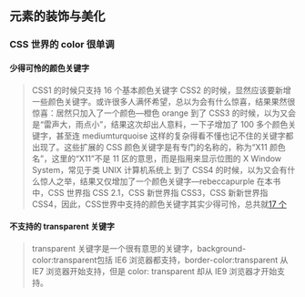 ## 元素的装饰与美化
### CSS 世界的 color 很单调
#### 少得可怜的颜色关键字
> CSS1 的时候只支持 16 个基本颜色关键字
> CSS2 的时候，显然应该要新增一些颜色关键字。或许很多人满怀希望，总以为会有什么惊喜，结果果然很惊喜：居然只加入了一个颜色—橙色 orange
> 到了 CSS3 的时候，以为又会是“雷声大，雨点小”，结果这次却出人意料，一下子增加了 100 多个颜色关键字，甚至连 mediumturquoise 这样的复杂得看不懂也记不住的关键字都出现了。这些扩展的 CSS 颜色关键字是有专门的名称的，称为“X11 颜色名”，这里的“X11”不是 11 区的意思，而是指用来显示位图的 X Window System，常见于类 UNIX 计算机系统上
> 到了 CSS4 的时候，以为又会有什么惊人之举，结果又仅增加了一个颜色关键字—rebeccapurple
> 在本书中，CSS 世界指 CSS 2.1，CSS 新世界指 CSS3，CSS 新新世界指 CSS4，因此，CSS世界中支持的颜色关键字其实少得可怜，总共就[17 个](https://ws1.sinaimg.cn/large/0060ZzrAgy1g8kotqgoajj30u013o4ps.jpg)

#### 不支持的 transparent 关键字
> transparent 关键字是一个很有意思的关键字，background-color:transparent包括 IE6 浏览器都支持，border-color:transparent 从 IE7 浏览器开始支持，但是 color: transparent 却从 IE9 浏览器才开始支持。